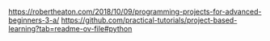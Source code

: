 https://robertheaton.com/2018/10/09/programming-projects-for-advanced-beginners-3-a/
https://github.com/practical-tutorials/project-based-learning?tab=readme-ov-file#python
